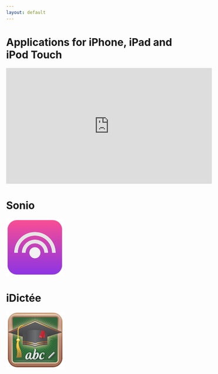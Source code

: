 ```yaml
---
layout: default
---
```


# Applications for iPhone, iPad and iPod Touch

<p align="center">
<iframe width="560" height="315" src="https://www.youtube.com/embed/AowatUuvRz0?autoplay=1" frameborder="0" allowfullscreen></iframe>
</p>


# Sonio

![Sonio Logo](/images/Sonio-Logo.png)



# iDictée

![iDictee Logo](/images/iDictee-Logo.png)
